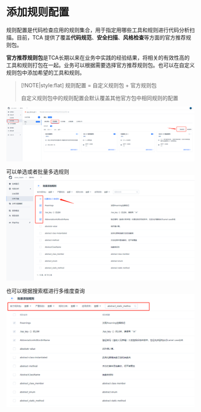 # 添加规则配置

规则配置是代码检查应用的规则集合，用于指定用哪些工具和规则进行代码分析扫描。目前，TCA 提供了覆盖**代码规范**、**安全扫描**、**风格检查**等方面的官方推荐规则包。

**官方推荐规则包**是TCA长期以来在业务中实践的经验结果，将相关的有效性高的工具和规则打包在一起。业务可以根据需要选择官方推荐规则包。也可以在自定义规则包中添加希望的工具和规则。

> [!NOTE|style:flat]
> 规则配置 = 自定义规则包 + 官方规则包
>
> 自定义规则包中的规则配置会默认覆盖其他官方包中相同规则的配置

  ![添加规则配置](../images/AddRule.png)

  可以单选或者批量多选规则
  ![添加规则配置](../images/AddRule2.png)

也可以根据搜索框进行多维度查询
  ![添加规则配置](../images/AddRule3.png)